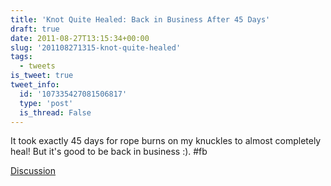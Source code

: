 ```yaml
---
title: 'Knot Quite Healed: Back in Business After 45 Days'
draft: true
date: 2011-08-27T13:15:34+00:00
slug: '201108271315-knot-quite-healed'
tags:
  - tweets
is_tweet: true
tweet_info:
  id: '107335427081506817'
  type: 'post'
  is_thread: False
---
```




It took exactly 45 days for rope burns on my knuckles to almost completely heal! But it's good to be back in business :). #fb

[Discussion](https://x.com/sytelus/status/107335427081506817)
